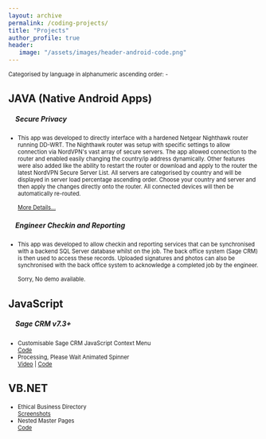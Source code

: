 ```yaml
---
layout: archive
permalink: /coding-projects/
title: "Projects"
author_profile: true
header: 
   image: "/assets/images/header-android-code.png" 
---
```


<p style="font-size:0.80em; margin-top:0; margin-bottom: 0;">Categorised by language in alphanumeric ascending order: -</p>

<h2>JAVA (Native Android Apps)</h2>
<h5 style="padding-left:1em;">Secure Privacy</h5>
<ul style="font-size:0.80em;">
  <li>This app was developed to directly interface with a hardened Netgear Nighthawk router running DD-WRT. The Nighthawk router was setup with specific settings to allow connection via NordVPN's vast array of secure servers. The app allowed connection to the router and enabled easily changing the country/ip address dynamically. Other features were also added like the ability to restart the router or download and apply to the router the latest NordVPN Secure Server List. All servers are categorised by country and will be displayed in server load percentage ascending order. Choose your country and server and then apply the changes directly onto the router. All connected devices will then be automatically re-routed.
  <br> 
  <br>
<a href="https://julianmummery.github.io/secureprivacy" target="_blank">More Details...</a>
  </li>
</ul>
<h5 style="padding-left:1em;">Engineer Checkin and Reporting</h5>
<ul style="font-size:0.80em;">
  <li>This app was developed to allow checkin and reporting services that can be synchronised with a backend SQL Server database whilst on the job. The back office system (Sage CRM) is then used to access these records. Uploaded signatures and photos can also be synchronised with the back office system to acknowledge a completed job by the engineer.
  <br>
  <br>
  Sorry, No demo available.
  </li>
</ul>

<h2>JavaScript</h2>
<h5 style="padding-left:1em;">Sage CRM v7.3+</h5>
<ul style="font-size:0.80em;">
  <li>Customisable Sage CRM JavaScript Context Menu 
  <br> 
  <a href="https://github.com/julianmummery/sagecrm-context-menu" target="_blank">Code</a></li>
  <li>Processing, Please Wait Animated Spinner 
  <br> 
  <a href="https://github.com/julianmummery/sagecrm-please-wait-animation/blob/master/SageCRM-Loading-Anim.mp4?raw=true" target="_blank">Video</a> | 
  <a href="https://github.com/julianmummery/sagecrm-please-wait-animation" target="_blank">Code</a></li>
</ul>

<h2>VB.NET</h2>
<ul style="font-size:0.80em;">
  <li>Ethical Business Directory
  <br> 
  <a href="https://github.com/julianmummery/ethicalbusinessdirectory" target="_blank">Screenshots</a></li>  
  <li>Nested Master Pages 
  <br> 
  <a href="https://github.com/julianmummery/nested-master-pages-example" target="_blank">Code</a></li>
</ul>

